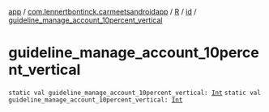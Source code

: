 [app](../../../index.md) / [com.lennertbontinck.carmeetsandroidapp](../../index.md) / [R](../index.md) / [id](index.md) / [guideline_manage_account_10percent_vertical](./guideline_manage_account_10percent_vertical.md)

# guideline_manage_account_10percent_vertical

`static val guideline_manage_account_10percent_vertical: `[`Int`](https://kotlinlang.org/api/latest/jvm/stdlib/kotlin/-int/index.html)
`static val guideline_manage_account_10percent_vertical: `[`Int`](https://kotlinlang.org/api/latest/jvm/stdlib/kotlin/-int/index.html)